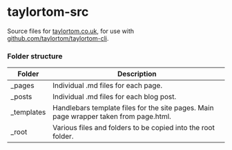 # taylortom-src

Source files for [taylortom.co.uk](http://taylortom.co.uk), for use with [github.com/taylortom/taylortom-cli](https://github.com/taylortom/taylortom-cli).

### Folder structure

Folder | Description
------ | -----------
_pages | Individual .md files for each page.
_posts | Individual .md files for each blog post.
_templates | Handlebars template files for the site pages. Main page wrapper taken from page.html.
_root | Various files and folders to be copied into the root folder.
